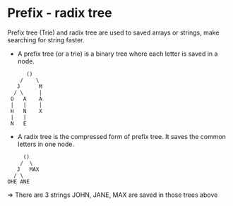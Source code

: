# Prefix - radix tree

Prefix tree (Trie) and radix tree are used to saved arrays or strings, make searching for string faster.

* A prefix tree (or a trie) is a binary tree where each letter is saved in a node.  

```
      ()
    /    \
   J      M
  / \     |
 O   A    A 
 |   |    |
 H   N    X
 |   |
 N   E         
```

* A radix tree is the compressed form of prefix tree. It saves the common letters in one node.

```
     ()
    /  \
   J   MAX
  / \ 
OHE ANE         
```

=> There are 3 strings JOHN, JANE, MAX are saved in those trees above
